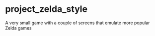 # project_zelda_style
A very small game with a couple of screens that emulate more popular Zelda games
